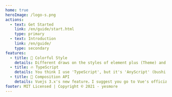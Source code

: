 ```yaml
---
home: true
heroImage: /logo-s.png
actions:
  - text: Get Started
    link: /en/guide/start.html
    type: primary
  - text: Introduction
    link: /en/guide/
    type: secondary
features:
  - title: 🌈 Colorful Style
    details: Different draws on the styles of element plus (Theme) and codepen, which means that different pays more attention to the customization of styles on the basis of ensuring the basic business logic functions. It may not allow you to finish your work quickly, but it will be more than enough to use it to develop a "fancy" website in your spare time.
  - title: 🔥 TypeScript
    details: You think I use 'TypeScript', but it's 'AnyScript' (bushi .
  - title: 💪 Composition API
    details: Vuejs 3.x's new feature，I suggest you go to Vue's official website for details. I'm just a little white.
footer: MIT Licensed | Copyright © 2021 - yesmore
---
```

